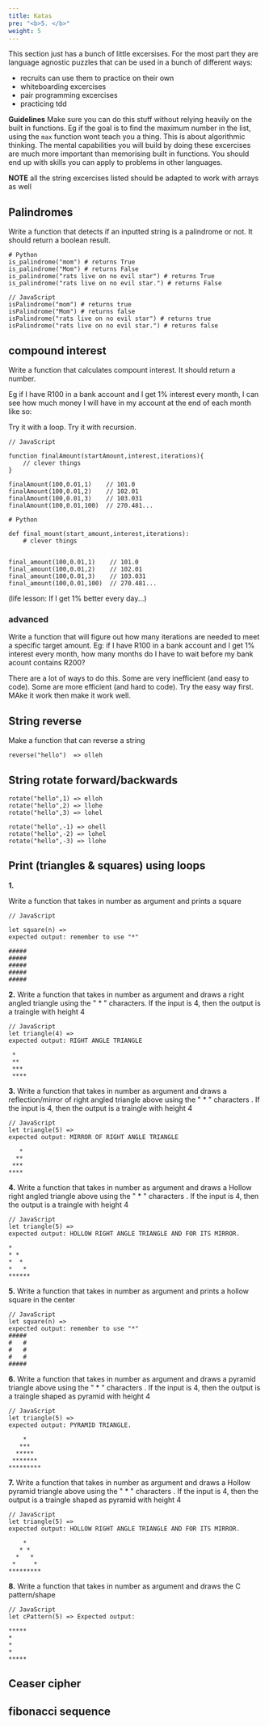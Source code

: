 ```yaml
---
title: Katas
pre: "<b>5. </b>"
weight: 5
---
```


This section just has a bunch of little excersises. For the most part they are language agnostic puzzles that can be used in a bunch of different ways:

- recruits can use them to practice on their own
- whiteboarding excercises
- pair programming excercises
- practicing tdd

**Guidelines**
Make sure you can do this stuff without relying heavily on the built in functions. Eg if the goal is to find the maximum number in the list, using the `max` function wont teach you a thing. This is about algorithmic thinking. The mental capabilities you will build by doing these excercises are much more important than memorising built in functions. You should end up with skills you can apply to problems in other languages.

**NOTE** all the string excercises listed should be adapted to work with arrays as well

## Palindromes

Write a function that detects if an inputted string is a palindrome or not. It should return a boolean result.

```
# Python
is_palindrome("mom") # returns True
is_palindrome("Mom") # returns False
is_palindrome("rats live on no evil star") # returns True
is_palindrome("rats live on no evil star.") # returns False
```

```
// JavaScript
isPalindrome("mom") # returns true
isPalindrome("Mom") # returns false
isPalindrome("rats live on no evil star") # returns true
isPalindrome("rats live on no evil star.") # returns false
```

## compound interest

Write a function that calculates compount interest. It should return a number.

Eg if I have R100 in a bank account and I get 1% interest every month, I can see how much money I will have in my account at the end of each month like so:

Try it with a loop. Try it with recursion.

```
// JavaScript

function finalAmount(startAmount,interest,iterations){
    // clever things
}

finalAmount(100,0.01,1)    // 101.0
finalAmount(100,0.01,2)    // 102.01
finalAmount(100,0.01,3)    // 103.031
finalAmount(100,0.01,100)  // 270.481...
```

```
# Python

def final_mount(start_amount,interest,iterations):
    # clever things


final_amount(100,0.01,1)    // 101.0
final_amount(100,0.01,2)    // 102.01
final_amount(100,0.01,3)    // 103.031
final_amount(100,0.01,100)  // 270.481...
```

(life lesson: If I get 1% better every day...)

### advanced

Write a function that will figure out how many iterations are needed to meet a specific target amount. Eg: if I have R100 in a bank account and I get 1% interest every month, how many months do I have to wait before my bank acount contains R200?

There are a lot of ways to do this. Some are very inefficient (and easy to code). Some are more efficient (and hard to code). Try the easy way first. MAke it work then make it work well.

## String reverse

Make a function that can reverse a string

```
reverse("hello")  => olleh
```

## String rotate forward/backwards

```
rotate("hello",1) => elloh
rotate("hello",2) => llohe
rotate("hello",3) => lohel

rotate("hello",-1) => ohell
rotate("hello",-2) => lohel
rotate("hello",-3) => llohe
```

## Print (triangles & squares) using loops

**1.**

Write a function that takes in number as argument and prints a square
```
// JavaScript

let square(n) => 
expected output: remember to use "*" 

#####
#####
#####
#####
#####
```
**2.**
 Write a function that takes in number as argument and draws a right angled triangle  using the " * " characters. If the input is 4, then the output is a traingle with height 4
 
```
// JavaScript
let triangle(4) => 
expected output: RIGHT ANGLE TRIANGLE
 
 *
 **         
 ***              
 ****
```

**3.**
Write a function that takes in number as argument and draws a reflection/mirror of right angled triangle above using the " * " characters . If the input is 4, then the output is a traingle with height 4
```
// JavaScript
let triangle(5) => 
expected output: MIRROR OF RIGHT ANGLE TRIANGLE

   *
  **              
 ***
****
```
**4.**
Write a function that takes in number as argument and draws a Hollow right angled triangle above using the " * " characters . If the input is 4, then the output is a traingle with height 4

```
// JavaScript
let triangle(5) => 
expected output: HOLLOW RIGHT ANGLE TRIANGLE AND FOR ITS MIRROR.      

*
* *
*  *
*   *
******
```
**5.**
Write a function that takes in number as argument and prints a hollow square in the center
```
// JavaScript
let square(n) => 
expected output: remember to use "*" 
#####
#   #
#   #
#   #
#####
```
**6.** 
Write a function that takes in number as argument and draws a pyramid triangle above using the " * " characters . If the input is 4, then the output is a traingle shaped as pyramid with height 4
```
// JavaScript
let triangle(5) => 
expected output: PYRAMID TRIANGLE.      
    
    *
   ***
  *****
 *******  
*********
```

**7.**
Write a function that takes in number as argument and draws a Hollow pyramid triangle above using the " * " characters . If the input is 4, then the output is a traingle shaped as pyramid with height 4
```
// JavaScript
let triangle(5) => 
expected output: HOLLOW RIGHT ANGLE TRIANGLE AND FOR ITS MIRROR.      
    
    *
   * *
  *   *
 *     *  
*********
```

**8.**
Write a function that takes in number as argument and draws the C pattern/shape
```
// JavaScript
let cPattern(5) => Expected output:

*****
*
*
*
*****
``` 
## Ceaser cipher

             
## fibonacci sequence

